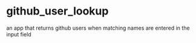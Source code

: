 # github_user_lookup
an app that returns github users when matching names are entered in the input field
